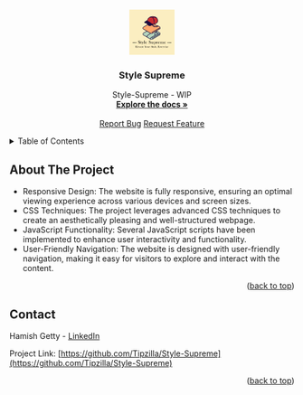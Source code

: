 <a name="readme-top"></a>

<!-- PROJECT LOGO -->
<br />
<div align="center">
  <a href="https://github.com/Tipzilla/Style-Supreme">
    <img src="public/assets/images/logo.png" alt="Logo" width="80" height="80">
  </a>

<h3 align="center">Style Supreme</h3>

  <p align="center">
      Style-Supreme - WIP
    <br />
    <a href="https://github.com/Tipzilla/Style-Supreme"><strong>Explore the docs »</strong></a>
    <br />
    <br />
    <a href="https://github.com/Tipzilla/Style-Supreme/issues">Report Bug</a>
    <a href="https://github.com/Tipzilla/Style-Supreme/issues">Request Feature</a>
  </p>
</div>



<!-- TABLE OF CONTENTS -->
<details>
  <summary>Table of Contents</summary>
  <ol>
    <li><a href="#about-the-project">About The Project</a></li>
    <li><a href="#contact">Contact</a></li>
  </ol>
</details>



<!-- ABOUT THE PROJECT -->
## About The Project

<ul>
                        <li>Responsive Design: The website is fully responsive, ensuring an optimal viewing experience across various devices and screen sizes.</li>
                        <li>CSS Techniques: The project leverages advanced CSS techniques to create an aesthetically pleasing and well-structured webpage.</li>
                        <li>JavaScript Functionality: Several JavaScript scripts have been implemented to enhance user interactivity and functionality. </li>
                        <li>User-Friendly Navigation: The website is designed with user-friendly navigation, making it easy for visitors to explore and interact with the content.</li>
</ul>

<p align="right">(<a href="#readme-top">back to top</a>)</p>



<!-- CONTACT -->
## Contact

Hamish Getty - [LinkedIn](https://www.linkedin.com/in/hamish-getty-596894269/)

Project Link: [https://github.com/Tipzilla/Style-Supreme](https://github.com/Tipzilla/Style-Supreme)

<p align="right">(<a href="#readme-top">back to top</a>)</p>
